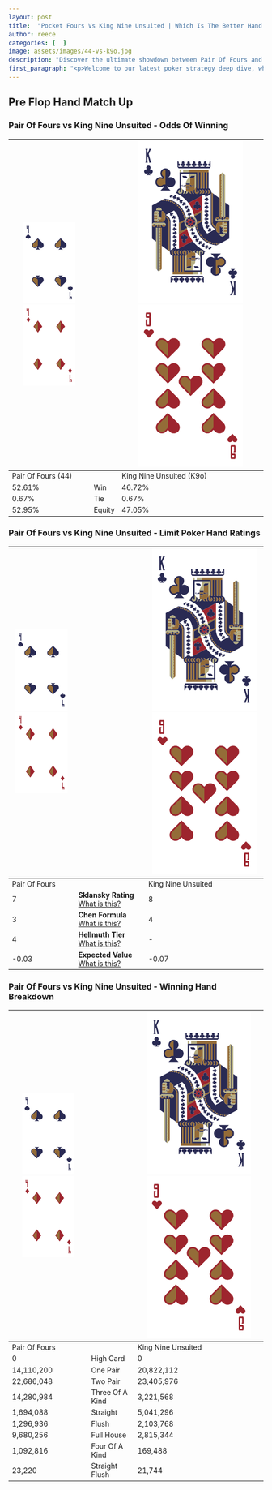 ```yaml
---
layout: post
title:  "Pocket Fours Vs King Nine Unsuited | Which Is The Better Hand In Poker? A Complete Guide"
author: reece
categories: [  ]
image: assets/images/44-vs-k9o.jpg
description: "Discover the ultimate showdown between Pair Of Fours and King Nine Unsuited in poker! Uncover the odds, strategies, and scenarios where one hand triumphs over the other. Get ready to up your poker game with this thrilling analysis."
first_paragraph: "<p>Welcome to our latest poker strategy deep dive, where we're pitting two distinct hands against each other in a high-stakes showdown: Pair Of Fours vs King Nine Unsuited.</p><p>In the dynamic world of poker, every decision counts, and knowing which hand holds the upper hand is key to your success at the table.</p><p>In this article, we'll dissect these two hands, explore the scenarios where one dominates the other, and equip you with the knowledge to make strategic choices that can tip the odds in your favor.</p><p>Get ready to unravel the intriguing dynamics of these poker hands and elevate your game to new heights.</p>"
---
```




[comment]: # (sp0)

## Pre Flop Hand Match Up

<div class="table hand-ratings" markdown="1"> 



### Pair Of Fours vs King Nine Unsuited - Odds Of Winning


    
| ![image info](assets/images/hand1/4.png) ![image info](assets/images/hand1/4o.png) |  | ![image info](assets/images/hand2/K.png) ![image info](assets/images/hand2/9o.png) |
| -------- | -------- | -------- |
| Pair Of Fours (44) |  | King Nine Unsuited (K9o) |
| 52.61% | Win | 46.72% |
| 0.67% | Tie | 0.67% |
| 52.95% | Equity | 47.05% |




[comment]: # (sp1)



### Pair Of Fours vs King Nine Unsuited - Limit Poker Hand Ratings


    
| ![image info](assets/images/hand1/4.png) ![image info](assets/images/hand1/4o.png) |  | ![image info](assets/images/hand2/K.png) ![image info](assets/images/hand2/9o.png) |
| -------- | -------- | -------- |
| Pair Of Fours |  | King Nine Unsuited |
| 7 | **Sklansky Rating** [What is this?](/sklansky-rating-explained) | 8 |
| 3 | **Chen Formula** [What is this?](/chen-formula-explained) | 4 |
| 4 | **Hellmuth Tier** [What is this?](/Hellmuth-tier-explained) | - |
| -0.03 | **Expected Value** [What is this?](/expected-value-explained) | -0.07 |




[comment]: # (sp2)



### Pair Of Fours vs King Nine Unsuited - Winning Hand Breakdown


    
| ![image info](assets/images/hand1/4.png) ![image info](assets/images/hand1/4o.png) |  | ![image info](assets/images/hand2/K.png) ![image info](assets/images/hand2/9o.png) |
| -------- | -------- | -------- |
| Pair Of Fours |  | King Nine Unsuited |
| 0 | High Card | 0 |
| 14,110,200 | One Pair | 20,822,112 |
| 22,686,048 | Two Pair | 23,405,976 |
| 14,280,984 | Three Of A Kind | 3,221,568 |
| 1,694,088 | Straight | 5,041,296 |
| 1,296,936 | Flush | 2,103,768 |
| 9,680,256 | Full House | 2,815,344 |
| 1,092,816 | Four Of A Kind | 169,488 |
| 23,220 | Straight Flush | 21,744 |




[comment]: # (sp3)



</div>

[comment]: # (sp4)



[comment]: # (sp5)

